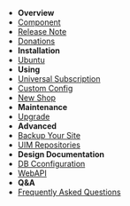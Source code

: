 - **Overview**
- [Component](component)
- [Release Note](release-note)
- [Donations](donation)
- **Installation**
- [Ubuntu](install-using-ubuntu)
- **Using**
- [Universal Subscription](universal-subscription)
- [Custom Config](custom-config)
- [New Shop](shop)
- **Maintenance**
- [Upgrade](upgrade)
- **Advanced**
- [Backup Your Site](backup-your-site)
- [UIM Repositories](uim-repo)
- **Design Documentation**
- [DB Cconfiguration](database-setting)
- [WebAPI](webapi)
- **Q&A**
- [Frequently Asked Questions](q-and-a)
